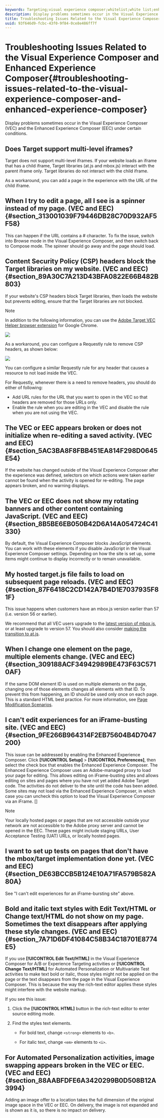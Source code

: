 ```yaml
---
keywords: Targeting;visual experience composer;whitelist;white list;enhanced visual experience composer;vec;troubleshoot visual experience composer;troubleshooting;eec;enhanced experience composer;tls;tls 1.2
description: Display problems sometimes occur in the Visual Experience Composer (VEC) and the Enhanced Experience Composer (EEC) under certain conditions.
title: Troubleshooting Issues Related to the Visual Experience Composer and Enhanced Experience Composer
uuid: 93f646d9-fcbc-43f0-9f84-0ce8e486ff7f
---
```


# Troubleshooting Issues Related to the Visual Experience Composer and Enhanced Experience Composer{#troubleshooting-issues-related-to-the-visual-experience-composer-and-enhanced-experience-composer}

Display problems sometimes occur in the Visual Experience Composer (VEC) and the Enhanced Experience Composer (EEC) under certain conditions.

## Does Target support multi-level iframes?

Target does not support multi-level iframes. If your website loads an iframe that has a child iframe, Target libraries (at.js and mbox.js) interact with the parent iframe only. Target libraries do not interact with the child iframe.

As a workaround, you can add a page in the experience with the URL of the child iframe.

## When I try to edit a page, all I see is a spinner instead of my page. (VEC and EEC) {#section_313001039F79446DB28C70D932AF5F58}

This can happen if the URL contains a # character. To fix the issue, switch into Browse mode in the Visual Experience Composer, and then switch back to Compose mode. The spinner should go away and the page should load.

## Content Security Policy (CSP) headers block the Target libraries on my website. (VEC and EEC) {#section_89A30C7A213D43BFA0822E66B482B803}

If your website's CSP headers block Target libraries, then loads the website but prevents editing, ensure that the Target libraries are not blocked.

>[!NOTE]
>
>In addition to the following information, you can use the [Adobe Target VEC Helper browser extension](/help/c-experiences/c-visual-experience-composer/r-troubleshoot-composer/vec-helper-browser-extension.md) for Google Chrome.

![](assets/cps_headers.png)

As a workaround, you can configure a Requestly rule to remove CSP headers, as shown below:

![](assets/cps_headers_2.png)

You can configure a similar Requestly rule for any header that causes a resource to not load inside the VEC.

For Requestly, whenever there is a need to remove headers, you should do either of following:

* Add URL rules for the URL that you want to open in the VEC so that headers are removed for those URLs only. 
* Enable the rule when you are editing in the VEC and disable the rule when you are not using the VEC.

## The VEC or EEC appears broken or does not initialize when re-editing a saved activity. (VEC and EEC) {#section_5AC3BA8F8FBB451EA814F298D0645E54}

If the website has changed outside of the Visual Experience Composer after the experience was defined, selectors on which actions were taken earlier cannot be found when the activity is opened for re-editing. The page appears broken, and no warning displays.

## The VEC or EEC does not show my rotating banners and other content containing JavaScript. (VEC and EEC) {#section_8B5BE6EB050B42D6A14A054724C41330}

By default, the Visual Experience Composer blocks JavaScript elements. You can work with these elements if you disable JavaScript in the Visual Experience Composer settings. Depending on how the site is set up, some items might continue to display incorrectly or to remain unavailable.

## My hosted target.js file fails to load on subsequent page reloads. (VEC and EEC) {#section_87F6418C2CD142A7B4D1E7037935F81F}

This issue happens when customers have an mbox.js version earlier than 57 (i.e. version 56 or earlier).

We recommend that all VEC users upgrade to the [latest version of mbox.js](../../../c-implementing-target/c-implementing-target-for-client-side-web/t-mbox-download/mboxjs-change-log.md#reference_DBB5EDB79EC44E558F9E08D4774A0F7A), or at least upgrade to version 57. You should also consider [making the transition to at.js](../../../c-implementing-target/c-implementing-target-for-client-side-web/t-mbox-download/c-target-atjs-implementation/target-atjs-implementation.md#concept_8AC8D169E02944B1A547A0CAD97EAC17).

## When I change one element on the page, multiple elements change. (VEC and EEC) {#section_309188ACF34942989BE473F63C5710AF}

If the same DOM element ID is used on multiple elements on the page, changing one of those elements changes all elements with that ID. To prevent this from happening, an ID should be used only once on each page. This is a standard HTML best practice. For more information, see [Page Modification Scenarios](../../../c-experiences/c-visual-experience-composer/r-troubleshoot-composer/vec-scenarios.md#concept_A458A95F65B4401588016683FB1694DB).

## I can't edit experiences for an iFrame-busting site. (VEC and EEC) {#section_9FE266B964314F2EB75604B4D7047200}

This issue can be addressed by enabling the Enhanced Experience Composer. Click **[!UICONTROL Setup]** > **[!UICONTROL Preferences]**, then select the check box that enables the Enhanced Experience Composer. The Enhanced Experience Composer uses an Adobe-managed proxy to load your page for editing. This allows editing on iFrame-busting sites and allows editing on sites and pages where you have not yet added Adobe Target code. The activities do not deliver to the site until the code has been added. Some sites may not load via the Enhanced Experience Composer, in which case you can uncheck this option to load the Visual Experience Composer via an iFrame. []

>[!NOTE]
>
>Your locally hosted pages or pages that are not accessible outside your network are not accessible to the Adobe proxy server and cannot be opened in the EEC. These pages might include staging URLs, User Acceptance Testing (UAT) URLs, or locally hosted pages.

## I want to set up tests on pages that don't have the mbox/target implementation done yet. (VEC and EEC) {#section_DE63BCCB5B124E10A71FA579B582A80A}

See "I can't edit experiences for an iFrame-bursting site" above.

## Bold and italic text styles with Edit Text/HTML or Change text/HTML do not show on my page. Sometimes the text disappears after applying these style changes. (VEC and EEC) {#section_7A71D6DF41084C58B34C18701E8774E5}

If you use **[!UICONTROL Edit Text/HTML]** in the Visual Experience Composer for A/B or Experience Targeting activities or **[!UICONTROL Change Text/HTML]** for Automated Personalization or Multivariate Test activities to make text bold or italic, those styles might not be applied on the page or the text disappears from the page in the Visual Experience Composer. This is because the way the rich-text editor applies these styles might interfere with the website markup.

If you see this issue:

1. Click the **[!UICONTROL HTML]** button in the rich-text editor to enter source editing mode. 
1. Find the styles text elements.

    * For bold text, change `<strong>` elements to `<b>`. 
    
    * For italic text, change `<em>` elements to `<i>`.

## For Automated Personalization activities, image swapping appears broken in the VEC or EEC. (VEC and EEC) {#section_88AABFDFE6A3420299B0D508B12A3994}

Adding an image offer to a location takes the full dimension of the original image space in the VEC or EEC. On delivery, the image is not expanded and is shown as it is, so there is no impact on delivery. 
